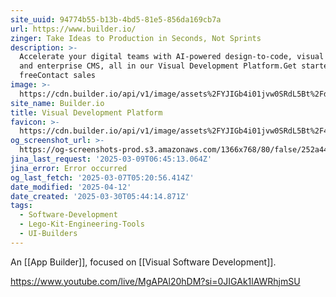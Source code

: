 ```yaml
---
site_uuid: 94774b55-b13b-4bd5-81e5-856da169cb7a
url: https://www.builder.io/
zinger: Take Ideas to Production in Seconds, Not Sprints
description: >-
  Accelerate your digital teams with AI-powered design-to-code, visual editing,
  and enterprise CMS, all in our Visual Development Platform.Get started
  freeContact sales
image: >-
  https://cdn.builder.io/api/v1/image/assets%2FYJIGb4i01jvw0SRdL5Bt%2Fd0d4f1f35cf54b5f8b957c50216cb314?width=1200
site_name: Builder.io
title: Visual Development Platform
favicon: >-
  https://cdn.builder.io/api/v1/image/assets%2FYJIGb4i01jvw0SRdL5Bt%2F470aa2bd45fb4ff5b77c91a394a957e6?width=240
og_screenshot_url: >-
  https://og-screenshots-prod.s3.amazonaws.com/1366x768/80/false/252a44f4df4635b7863f569526c8895840ed79649f6729676696d6e412816803.jpeg
jina_last_request: '2025-03-09T06:45:13.064Z'
jina_error: Error occurred
og_last_fetch: '2025-03-07T05:20:56.414Z'
date_modified: '2025-04-12'
date_created: '2025-03-30T05:44:14.871Z'
tags:
  - Software-Development
  - Lego-Kit-Engineering-Tools
  - UI-Builders
---
```


























An [[App Builder]], focused on [[Visual Software Development]].


https://www.youtube.com/live/MgAPAl20hDM?si=0JIGAk1lAWRhjmSU


